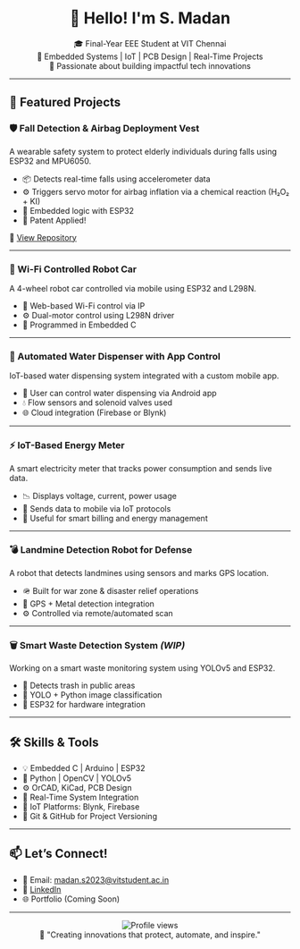 <h1 align="center">👋 Hello! I'm S. Madan</h1>

<p align="center">
  🎓 Final-Year EEE Student at VIT Chennai <br>
  🔧 Embedded Systems | IoT | PCB Design | Real-Time Projects <br>
  🚀 Passionate about building impactful tech innovations <br>
</p>

---

## 🌟 Featured Projects

### 🛡️ Fall Detection & Airbag Deployment Vest
A wearable safety system to protect elderly individuals during falls using ESP32 and MPU6050.

- 📦 Detects real-time falls using accelerometer data
- ⚙️ Triggers servo motor for airbag inflation via a chemical reaction (H₂O₂ + KI)
- 🧠 Embedded logic with ESP32
- 🧪 Patent Applied!

🔗 [View Repository](https://github.com/MADX6-EMB/Fall-Detection-Vest)

---

### 🚗 Wi-Fi Controlled Robot Car
A 4-wheel robot car controlled via mobile using ESP32 and L298N.

- 📶 Web-based Wi-Fi control via IP
- ⚙️ Dual-motor control using L298N driver
- 🧠 Programmed in Embedded C

---

### 🚰 Automated Water Dispenser with App Control
IoT-based water dispensing system integrated with a custom mobile app.

- 📲 User can control water dispensing via Android app
- 💧 Flow sensors and solenoid valves used
- 🌐 Cloud integration (Firebase or Blynk)

---

### ⚡ IoT-Based Energy Meter
A smart electricity meter that tracks power consumption and sends live data.

- 📉 Displays voltage, current, power usage
- 📲 Sends data to mobile via IoT protocols
- 🧠 Useful for smart billing and energy management

---

### 💣 Landmine Detection Robot for Defense
A robot that detects landmines using sensors and marks GPS location.

- 🪖 Built for war zone & disaster relief operations
- 📍 GPS + Metal detection integration
- ⚙️ Controlled via remote/automated scan

---

### 🗑️ Smart Waste Detection System *(WIP)*
Working on a smart waste monitoring system using YOLOv5 and ESP32.

- 🎯 Detects trash in public areas
- 🐍 YOLO + Python image classification
- 🔁 ESP32 for hardware integration

---

## 🛠️ Skills & Tools

- 💡 Embedded C | Arduino | ESP32
- 🐍 Python | OpenCV | YOLOv5
- ⚙️ OrCAD, KiCad, PCB Design
- 🔩 Real-Time System Integration
- 📡 IoT Platforms: Blynk, Firebase
- 🐙 Git & GitHub for Project Versioning

---

## 📫 Let’s Connect!

- 📧 Email: madan.s2023@vitstudent.ac.in  
- 🔗 [LinkedIn](https://www.linkedin.com/in/madan_s2023)  
- 🌐 Portfolio (Coming Soon)

---

<p align="center">
  <img src="https://komarev.com/ghpvc/?username=MADX6-EMB&color=blue" alt="Profile views"/> <br>
  🧠 "Creating innovations that protect, automate, and inspire."
</p>
